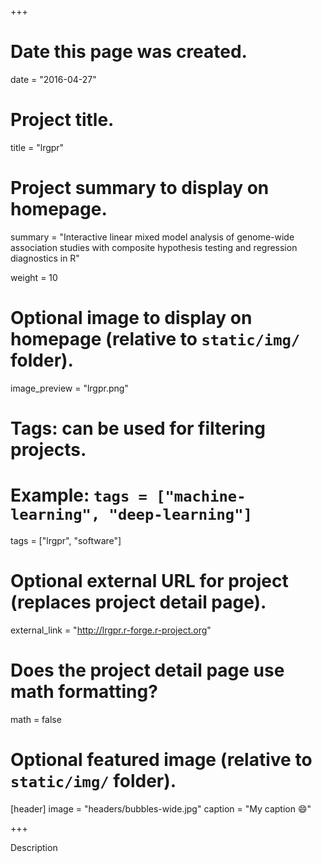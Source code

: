 +++
# Date this page was created.
date = "2016-04-27"

# Project title.
title = "lrgpr"

# Project summary to display on homepage.
summary = "Interactive linear mixed model analysis of genome-wide association studies with composite hypothesis testing and regression diagnostics in R"


weight = 10

# Optional image to display on homepage (relative to `static/img/` folder).
image_preview = "lrgpr.png"

# Tags: can be used for filtering projects.
# Example: `tags = ["machine-learning", "deep-learning"]`
tags = ["lrgpr", "software"]

# Optional external URL for project (replaces project detail page).
external_link = "http://lrgpr.r-forge.r-project.org"

# Does the project detail page use math formatting?
math = false

# Optional featured image (relative to `static/img/` folder).
[header]
image = "headers/bubbles-wide.jpg"
caption = "My caption :smile:"

+++

Description
